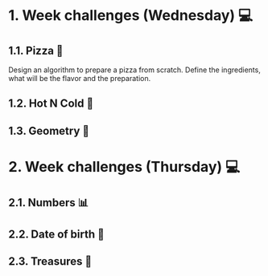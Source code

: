 # 1. Week challenges (Wednesday) 💻

## 1.1. Pizza 🍕

Design an algorithm to prepare a pizza from scratch. Define the ingredients, what will be the flavor and the preparation.

## 1.2. Hot N Cold 🥶
## 1.3. Geometry 📐

# 2. Week challenges (Thursday) 💻
## 2.1. Numbers 📊
## 2.2. Date of birth 👧
## 2.3. Treasures 👑
